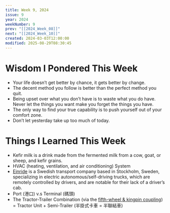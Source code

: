 ```yaml
---
title: Week 9, 2024
issue: 9
year: 2024
weekNumber: 9
prev: "[[2024_Week_08]]"
next: "[[2024_Week_10]]"
created: 2024-03-03T12:00:00
modified: 2025-08-29T08:30:45
---
```


# Wisdom I Pondered This Week

* Your life doesn’t get better by chance, it gets better by change.
* The decent method you follow is better than the perfect method you quit.
* Being upset over what you don’t have is to waste what you do have. Never let the things you want make you forget the things you have.
* The only way to find your true capability is to push yourself out of your comfort zone.
* Don’t let yesterday take up too much of today.

# Things I Learned This Week

* Kefir milk is a drink made from the fermented milk from a cow, goat, or sheep, and kefir grains.
* HVAC (heating, ventilation, and air conditioning) System
* [Einride](https://einride.tech/) is a Swedish transport company based in Stockholm, Sweden, specializing in electric autonomous/self-driving trucks, which are remotely controlled by drivers, and are notable for their lack of a driver’s cab.
* Port (港口) v.s Terminal (碼頭)
* The Tractor-Trailer Combination (via the [fifth-wheel \& kingpin coupling](https://en.wikipedia.org/wiki/Fifth-wheel_coupling)) = Tractor Unit + Semi-Trailer (半掛式卡車 = 半聯結車)
